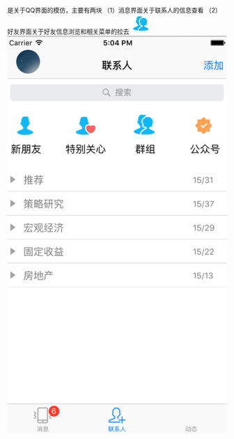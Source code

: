 是关于QQ界面的模仿，主要有两块
（1）消息界面关于联系人的信息查看
（2）好友界面关于好友信息浏览和相关菜单的拉去
![image](https://github.com/boilWater/ImitateQQ/blob/master/ImitateQQ/friend_group.png)
![image](https://github.com/boilWater/ImitateQQ/blob/master/屏幕快照%202016-04-22%2017.04.17.png)
